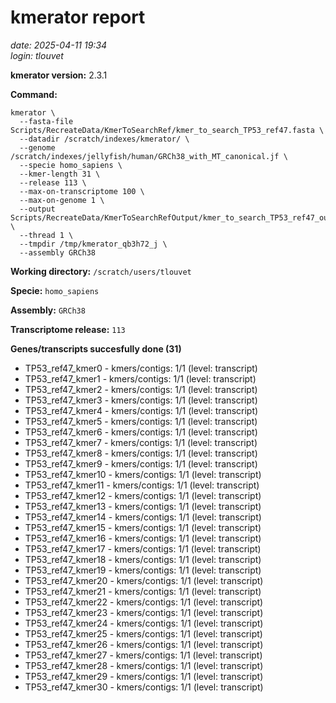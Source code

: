 # kmerator report
*date: 2025-04-11 19:34*  
*login: tlouvet*

**kmerator version:** 2.3.1

**Command:**

```
kmerator \
  --fasta-file Scripts/RecreateData/KmerToSearchRef/kmer_to_search_TP53_ref47.fasta \
  --datadir /scratch/indexes/kmerator/ \
  --genome /scratch/indexes/jellyfish/human/GRCh38_with_MT_canonical.jf \
  --specie homo_sapiens \
  --kmer-length 31 \
  --release 113 \
  --max-on-transcriptome 100 \
  --max-on-genome 1 \
  --output Scripts/RecreateData/KmerToSearchRefOutput/kmer_to_search_TP53_ref47_output \
  --thread 1 \
  --tmpdir /tmp/kmerator_qb3h72_j \
  --assembly GRCh38
```

**Working directory:** `/scratch/users/tlouvet`

**Specie:** `homo_sapiens`

**Assembly:** `GRCh38`

**Transcriptome release:** `113`

**Genes/transcripts succesfully done (31)**

- TP53_ref47_kmer0 - kmers/contigs: 1/1 (level: transcript)
- TP53_ref47_kmer1 - kmers/contigs: 1/1 (level: transcript)
- TP53_ref47_kmer2 - kmers/contigs: 1/1 (level: transcript)
- TP53_ref47_kmer3 - kmers/contigs: 1/1 (level: transcript)
- TP53_ref47_kmer4 - kmers/contigs: 1/1 (level: transcript)
- TP53_ref47_kmer5 - kmers/contigs: 1/1 (level: transcript)
- TP53_ref47_kmer6 - kmers/contigs: 1/1 (level: transcript)
- TP53_ref47_kmer7 - kmers/contigs: 1/1 (level: transcript)
- TP53_ref47_kmer8 - kmers/contigs: 1/1 (level: transcript)
- TP53_ref47_kmer9 - kmers/contigs: 1/1 (level: transcript)
- TP53_ref47_kmer10 - kmers/contigs: 1/1 (level: transcript)
- TP53_ref47_kmer11 - kmers/contigs: 1/1 (level: transcript)
- TP53_ref47_kmer12 - kmers/contigs: 1/1 (level: transcript)
- TP53_ref47_kmer13 - kmers/contigs: 1/1 (level: transcript)
- TP53_ref47_kmer14 - kmers/contigs: 1/1 (level: transcript)
- TP53_ref47_kmer15 - kmers/contigs: 1/1 (level: transcript)
- TP53_ref47_kmer16 - kmers/contigs: 1/1 (level: transcript)
- TP53_ref47_kmer17 - kmers/contigs: 1/1 (level: transcript)
- TP53_ref47_kmer18 - kmers/contigs: 1/1 (level: transcript)
- TP53_ref47_kmer19 - kmers/contigs: 1/1 (level: transcript)
- TP53_ref47_kmer20 - kmers/contigs: 1/1 (level: transcript)
- TP53_ref47_kmer21 - kmers/contigs: 1/1 (level: transcript)
- TP53_ref47_kmer22 - kmers/contigs: 1/1 (level: transcript)
- TP53_ref47_kmer23 - kmers/contigs: 1/1 (level: transcript)
- TP53_ref47_kmer24 - kmers/contigs: 1/1 (level: transcript)
- TP53_ref47_kmer25 - kmers/contigs: 1/1 (level: transcript)
- TP53_ref47_kmer26 - kmers/contigs: 1/1 (level: transcript)
- TP53_ref47_kmer27 - kmers/contigs: 1/1 (level: transcript)
- TP53_ref47_kmer28 - kmers/contigs: 1/1 (level: transcript)
- TP53_ref47_kmer29 - kmers/contigs: 1/1 (level: transcript)
- TP53_ref47_kmer30 - kmers/contigs: 1/1 (level: transcript)
